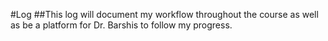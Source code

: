 #Log
##This log will document my workflow throughout the course as well as be a platform for Dr. Barshis to follow my progress.